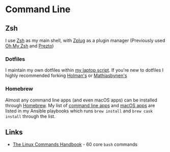 # Command Line

## Zsh

I use [Zsh](https://www.zsh.org/) as my main shell, with [Zplug](https://github.com/zplug/zplug) as a plugin manager \(Previously used [Oh My Zsh](https://github.com/robbyrussell/oh-my-zsh) and [Prezto](https://github.com/sorin-ionescu/prezto)\)

### Dotfiles

I maintain my own dotfiles within [my laptop script](https://github.com/narze/laptop). If you're new to dotfiles I highly recommended forking [Holman's](https://github.com/holman/dotfiles) or [Mathiasbynen's](https://github.com/mathiasbynens/dotfiles)

### Homebrew

Almost any command line apps \(and even macOS apps\) can be installed through [Homebrew](https://brew.sh/). My list of [command line apps](https://github.com/narze/laptop/blob/master/ansible/roles/packages/tasks/homebrew.yml) and [macOS apps](https://github.com/narze/laptop/blob/master/ansible/roles/packages/tasks/cask.yml) are listed in my Ansible playbooks which runs `brew install` and `brew cask install` through the list.

## Links
- [The Linux Commands Handbook](https://www.freecodecamp.org/news/the-linux-commands-handbook) - 60 core `bash` commands

